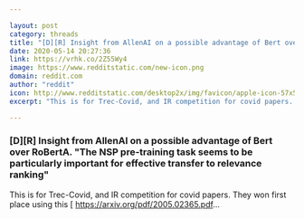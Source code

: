```yaml
---

layout: post
category: threads
title: "[D][R] Insight from AllenAI on a possible advantage of Bert over RoBertA. \"The NSP pre-training task seems to be particularly important for effective transfer to relevance ranking\""
date: 2020-05-14 20:27:36
link: https://vrhk.co/2Z55Wy4
image: https://www.redditstatic.com/new-icon.png
domain: reddit.com
author: "reddit"
icon: http://www.redditstatic.com/desktop2x/img/favicon/apple-icon-57x57.png
excerpt: "This is for Trec-Covid, and IR competition for covid papers. They won first place using this [ <https://arxiv.org/pdf/2005.02365.pdf>..."

---
```


### [D][R] Insight from AllenAI on a possible advantage of Bert over RoBertA. "The NSP pre-training task seems to be particularly important for effective transfer to relevance ranking"

This is for Trec-Covid, and IR competition for covid papers. They won first place using this [ <https://arxiv.org/pdf/2005.02365.pdf>...